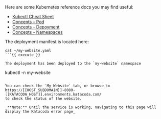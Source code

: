 Here are some Kubernetes reference docs you may find useful:

- [Kubectl Cheat Sheet](https://kubernetes.io/docs/reference/kubectl/cheatsheet/)
- [Concepts - Pod](https://kubernetes.io/docs/concepts/workloads/pods/pod/)
- [Concepts - Depoyment](https://kubernetes.io/docs/concepts/workloads/controllers/deployment/)
- [Concepts - Namespaces](https://kubernetes.io/docs/concepts/overview/working-with-objects/namespaces/)

The deployment manifest is located here:

```
cat ~/my-website.yaml
```{{ execute }}

The deployment has been deployed to the `my-website` namespace

```
kubectl -n my-website
```{{ copy }}

You can check the `My Website` tab, or browse to https://[[HOST_SUBDOMAIN]]-8080-[[KATACODA_HOST]].environments.katacoda.com/
to check the status of the website.

_**Note:** Until the service is working, navigating to this page will display the Katacoda error page_